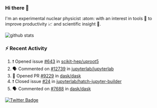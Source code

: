 ### Hi there 👋 

I'm an experimental nuclear physicist :atom: with an interest in tools :wrench: to improve productivity :chart_with_upwards_trend: and scientific insight :telescope:.

![github stats](https://github-readme-stats.vercel.app/api?username=agoose77&show_icons=true&hide_rank=true&hide_title=true&bg_color=30,e76445,904e95&text_color=efe3ec&icon_color=efe3ec)
<!--
**agoose77/agoose77** is a ✨ _special_ ✨ repository because its `README.md` (this file) appears on your GitHub profile.

Here are some ideas to get you started:

- 🔭 I’m currently working on ...
- 🌱 I’m currently learning ...
- 👯 I’m looking to collaborate on ...
- 🤔 I’m looking for help with ...
- 💬 Ask me about ...
- 📫 How to reach me: ...
- 😄 Pronouns: ...
- ⚡ Fun fact: ...
-->

### :zap: Recent Activity
<!--START_SECTION:activity-->
1. ❗️ Opened issue [#643](https://github.com/scikit-hep/uproot5/issues/643) in [scikit-hep/uproot5](https://github.com/scikit-hep/uproot5)
2. 🗣 Commented on [#12739](https://github.com/jupyterlab/jupyterlab/issues/12739) in [jupyterlab/jupyterlab](https://github.com/jupyterlab/jupyterlab)
3. 💪 Opened PR [#9229](https://github.com/dask/dask/pull/9229) in [dask/dask](https://github.com/dask/dask)
4. ❗️ Closed issue [#24](https://github.com/jupyterlab/hatch-jupyter-builder/issues/24) in [jupyterlab/hatch-jupyter-builder](https://github.com/jupyterlab/hatch-jupyter-builder)
5. 🗣 Commented on [#7688](https://github.com/dask/dask/issues/7688) in [dask/dask](https://github.com/dask/dask)
<!--END_SECTION:activity-->


[![Twitter Badge](https://img.shields.io/twitter/follow/agoose77?style=flat-square&logo=Twitter&logoColor=white&color=cornflowerblue)](https://twitter.com/agoose77)
